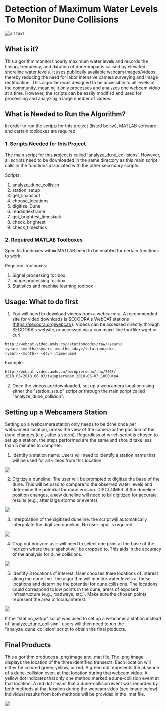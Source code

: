 # Detection of Maximum Water Levels To Monitor Dune Collisions 

![alt text](https://github.com/conlin-matt/SurfRCaT/blob/master/SurfRCaT_PickGCPs.PNG)

## What is it?

This algorithm monitors hourly maximum water levels and records the timing, frequency, and duration of dune-impacts caused by elevated shoreline water levels. It uses publically available webcam images/videos, thereby reducing the need for labor intensive camera surveying and image rectification. This algorithm was designed to be accessible to all levels of the community, meaning it only processes and analyzes one webcam video at a time. However, the scripts can be easily modified and used for processing and analyzing a large number of videos. 


## What is Needed to Run the Algorithm?

In order to run the scripts for this project (listed below), MATLAB software and certain toolboxes are required.

### 1. Scripts Needed for this Project

The main script for this project is called 'analyze_dune_collisions'. However, all scripts need to be downloaded in the same directory as this main script calls in the functions associated with the other secondary scripts.

Scripts:
1) analyze_dune_collision 
2) station_setup 
3) get_snapshot
4) choose_locations
5) digitize_Dune 
6) readindexframe
7) get_brightest_timestack 
8) check_brightest
9) check_timestack


### 2. Required MATLAB Toolboxes 

Specific toolboxes within MATLAB need to be enabled for certain functions to work. 

Required Toolboxes:
1) Signal processing toolbox
2) Image processing toolbox
3) Statistics and machine learning toolbox

## Usage: What to do first

1) You will need to download videos from a webcamera. A recommended site for video downloads is SECOORA's WebCAT stations (https://secoora.org/webcat/). Videos can be accessed directly through SECOORA's website, or accessed via a command-line tool like wget or curl.
 
```bash
http://webcat-video.axds.co/<stationcode>/raw/<year>/
<year>_<month>/<year>_<month>_<day>/<stationcode>.
<year>-<month>- <day>_<time>.mp4
```
Example:
```bash
http://webcat-video.axds.co/twinpierscam/raw/2018/
2018_06/2018_06_03/twinpierscam.2018-06-03_1000.mp4
```
2) Once the videos are downloaded, set up a webcamera location using either the "station_setup" script or through the main script called "analyze_dune_collision".

## Setting up a Webcamera Station

Setting up a webcamera station only needs to be done once per webcamera location, unless the view of the camera or the position of the dune changes (e.g., after a storm). Regardless of which script is chosen to set up a station, the steps performed are the same and should take less than 5 minutes to complete:


1) Identify a station name: Users will need to identify a station name that will be used for all videos from this location.

![](Station_Name.JPG) 

2) Digitize a duneline: The user will be prompted to digitize the base of the dune. This will be used to compare to the observed water levels and determine the potential for dune erosion.  DISCLAIMER: if the duneline position changes, a new duneline will need to be digitized for accurate results (e.g., after large storms or events).

![](Digitized_Duneline.JPG)

3) Interpolation of the digitized duneline: the script will automatically interpolate the digitized duneline. No user input is required. 

![](Interpolation.JPG)

4) Crop out horizon: user will need to select one point at the base of the horizon where the snapshot will be cropped to. This aids in the accuracy of the analysis for dune collisions. 

![](Horizon.jpg)

5) Identify 3 locations of interest: User chooses three locations of interest along the dune line. The algorithm will monitor water levels at these locations and determine the potential for dune collisions. The locations could correspond to low points in the dune, areas of exposed infrastructure (e.g., roadways, etc.). Make sure the chosen points represent the area of focus/interest. 

![](Transects.JPG) 
 
If the "station_setup" script was used to set up a webcamera station instead of 'analyze_dune_collision', users will then need to run the "analyze_dune_collision" script to obtain the final products.

## Final Products

This algorithm produces a .png image and .mat file. The .png image displays the location of the three identified transects. Each location will either be colored green, yellow, or red. A green dot represents the absence of a dune-collision event at that location during that webcam video. A yellow dot indicates that only one method marked a dune-collision event at that location. A red dot means that a dune-collision event was recorded by both methods at that location during the webcam video (see image below). Individual results from both methods will be provided in the .mat file. 

![](Final_Product.JPG)